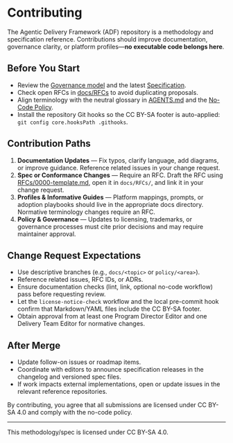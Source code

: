 # Contributing

The Agentic Delivery Framework (ADF) repository is a methodology and specification reference. Contributions should improve documentation, governance clarity, or platform profiles—**no executable code belongs here**.

## Before You Start

- Review the [Governance model](GOVERNANCE.md) and the latest [Specification](specs/spec.v0.0.21.md).
- Check open RFCs in [docs/RFCs](RFCs/README.md) to avoid duplicating proposals.
- Align terminology with the neutral glossary in [AGENTS.md](../AGENTS.md) and the [No-Code Policy](NO-CODE-POLICY.md).
- Install the repository Git hooks so the CC BY-SA footer is auto-applied: `git config core.hooksPath .githooks`.

## Contribution Paths

1. **Documentation Updates** — Fix typos, clarify language, add diagrams, or improve guidance. Reference related issues in your change request.
2. **Spec or Conformance Changes** — Require an RFC. Draft the RFC using [RFCs/0000-template.md](RFCs/0000-template.md), open it in `docs/RFCs/`, and link it in your change request.
3. **Profiles & Informative Guides** — Platform mappings, prompts, or adoption playbooks should live in the appropriate docs directory. Normative terminology changes require an RFC.
4. **Policy & Governance** — Updates to licensing, trademarks, or governance processes must cite prior decisions and may require maintainer approval.

## Change Request Expectations

- Use descriptive branches (e.g., `docs/<topic>` or `policy/<area>`).
- Reference related issues, RFC IDs, or ADRs.
- Ensure documentation checks (lint, link, optional no-code workflow) pass before requesting review.
- Let the `license-notice-check` workflow and the local pre-commit hook confirm that Markdown/YAML files include the CC BY-SA footer.
- Obtain approval from at least one Program Director Editor and one Delivery Team Editor for normative changes.

## After Merge

- Update follow-on issues or roadmap items.
- Coordinate with editors to announce specification releases in the changelog and versioned spec files.
- If work impacts external implementations, open or update issues in the relevant reference repositories.

By contributing, you agree that all submissions are licensed under CC BY-SA 4.0 and comply with the no-code policy.

---

This methodology/spec is licensed under CC BY-SA 4.0.
